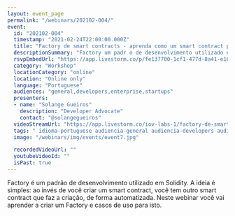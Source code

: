 ```yaml
---
layout: event_page
permalink: "/webinars/202102-004/"
event:
  id: "202102-004"
  timestamp: "2021-02-24T22:00:00.000Z"
  title: "Factory de smart contracts - aprenda como um smart contract pode criar outros"
  descriptionSummary: "Factory um padr o de desenvolvimento utilizado em Solidity. A ideia simples ao inv s de voc criar um smart contract, voc tem outro smart co…"
  rsvpEmbedUrl: "https://app.livestorm.co/p/fe137700-1cf1-477d-8a41-e16131310da9/form"
  category: "Workshop"
  locationCategory: "online"
  location: "Online only"
  language: "Portuguese"
  audiences: "general,developers,enterprise,startups"
  presenters:
  - name: "Solange Gueiros"
    description: "Developer Advocate"
    contact: "@solangegueiros"
  videoStreamUrl: "https://app.livestorm.co/iov-labs-1/factory-de-smart-contracts-aprenda-como-um-smart-contract-pode-criar-outros"
  tags: " idioma-portuguese audiencia-general audiencia-developers audiencia-enterprise audiencia-startups recent"
  image: "/webinars/img/events/event7.jpg"

  recordedVideoUrl: ""
  youtubeVideoId: ""
  isPast: true
---
```



Factory é um padrão de desenvolvimento utilizado em Solidity. A ideia é simples: ao invés de você criar um smart contract, você tem outro smart contract que faz a criação, de forma automatizada. 
Neste webinar você vai aprender a criar um Factory e casos de uso para isto.

